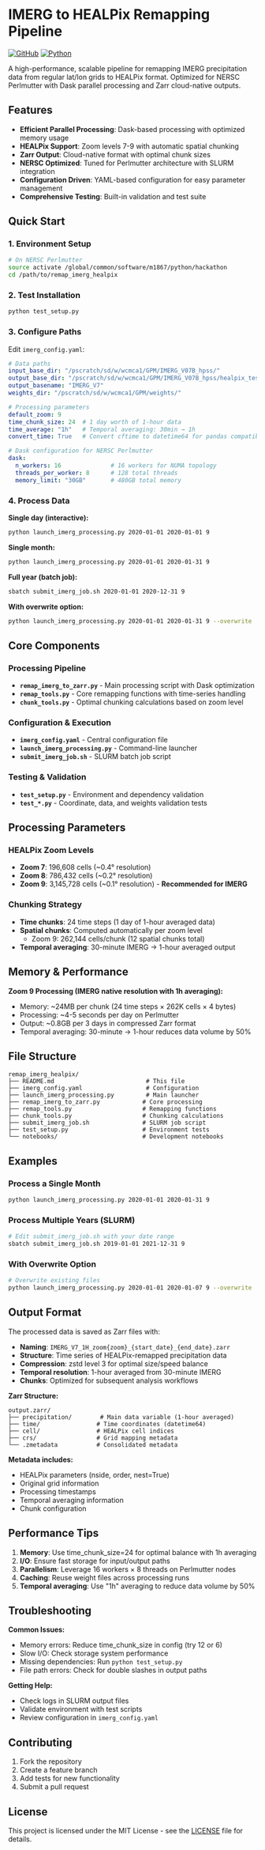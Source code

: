 # IMERG to HEALPix Remapping Pipeline

[![GitHub](https://img.shields.io/github/license/WACCEM/remap_imerg_healpix)](LICENSE)
[![Python](https://img.shields.io/badge/python-3.10+-blue.svg)](https://www.python.org/downloads/)

A high-performance, scalable pipeline for remapping IMERG precipitation data from regular lat/lon grids to HEALPix format. Optimized for NERSC Perlmutter with Dask parallel processing and Zarr cloud-native outputs.

## Features

- **Efficient Parallel Processing**: Dask-based processing with optimized memory usage
- **HEALPix Support**: Zoom levels 7-9 with automatic spatial chunking
- **Zarr Output**: Cloud-native format with optimal chunk sizes
- **NERSC Optimized**: Tuned for Perlmutter architecture with SLURM integration
- **Configuration Driven**: YAML-based configuration for easy parameter management
- **Comprehensive Testing**: Built-in validation and test suite

## Quick Start

### 1. Environment Setup
```bash
# On NERSC Perlmutter
source activate /global/common/software/m1867/python/hackathon
cd /path/to/remap_imerg_healpix
```

### 2. Test Installation
```bash
python test_setup.py
```

### 3. Configure Paths
Edit `imerg_config.yaml`:
```yaml
# Data paths
input_base_dir: "/pscratch/sd/w/wcmca1/GPM/IMERG_V07B_hpss/"
output_base_dir: "/pscratch/sd/w/wcmca1/GPM/IMERG_V07B_hpss/healpix_test/"
output_basename: "IMERG_V7"
weights_dir: "/pscratch/sd/w/wcmca1/GPM/weights/"

# Processing parameters
default_zoom: 9
time_chunk_size: 24  # 1 day worth of 1-hour data
time_average: "1h"   # Temporal averaging: 30min → 1h
convert_time: True   # Convert cftime to datetime64 for pandas compatibility

# Dask configuration for NERSC Perlmutter
dask:
  n_workers: 16              # 16 workers for NUMA topology
  threads_per_worker: 8      # 128 total threads
  memory_limit: "30GB"       # 480GB total memory
```

### 4. Process Data

**Single day (interactive):**
```bash
python launch_imerg_processing.py 2020-01-01 2020-01-01 9
```

**Single month:**
```bash
python launch_imerg_processing.py 2020-01-01 2020-01-31 9
```

**Full year (batch job):**
```bash
sbatch submit_imerg_job.sh 2020-01-01 2020-12-31 9
```

**With overwrite option:**
```bash
python launch_imerg_processing.py 2020-01-01 2020-01-31 9 --overwrite
```

## Core Components

### Processing Pipeline
- **`remap_imerg_to_zarr.py`** - Main processing script with Dask optimization
- **`remap_tools.py`** - Core remapping functions with time-series handling
- **`chunk_tools.py`** - Optimal chunking calculations based on zoom level

### Configuration & Execution
- **`imerg_config.yaml`** - Central configuration file
- **`launch_imerg_processing.py`** - Command-line launcher
- **`submit_imerg_job.sh`** - SLURM batch job script

### Testing & Validation
- **`test_setup.py`** - Environment and dependency validation
- **`test_*.py`** - Coordinate, data, and weights validation tests

## Processing Parameters

### HEALPix Zoom Levels
- **Zoom 7**: 196,608 cells (~0.4° resolution)
- **Zoom 8**: 786,432 cells (~0.2° resolution) 
- **Zoom 9**: 3,145,728 cells (~0.1° resolution) - **Recommended for IMERG**

### Chunking Strategy
- **Time chunks**: 24 time steps (1 day of 1-hour averaged data)
- **Spatial chunks**: Computed automatically per zoom level
  - Zoom 9: 262,144 cells/chunk (12 spatial chunks total)
- **Temporal averaging**: 30-minute IMERG → 1-hour averaged output

## Memory & Performance

**Zoom 9 Processing (IMERG native resolution with 1h averaging):**
- Memory: ~24MB per chunk (24 time steps × 262K cells × 4 bytes)
- Processing: ~4-5 seconds per day on Perlmutter
- Output: ~0.8GB per 3 days in compressed Zarr format
- Temporal averaging: 30-minute → 1-hour reduces data volume by 50%

## File Structure

```
remap_imerg_healpix/
├── README.md                          # This file
├── imerg_config.yaml                  # Configuration
├── launch_imerg_processing.py         # Main launcher
├── remap_imerg_to_zarr.py            # Core processing
├── remap_tools.py                    # Remapping functions
├── chunk_tools.py                    # Chunking calculations
├── submit_imerg_job.sh               # SLURM job script
├── test_setup.py                     # Environment tests
└── notebooks/                        # Development notebooks
```

## Examples

### Process a Single Month
```bash
python launch_imerg_processing.py 2020-01-01 2020-01-31 9
```

### Process Multiple Years (SLURM)
```bash
# Edit submit_imerg_job.sh with your date range
sbatch submit_imerg_job.sh 2019-01-01 2021-12-31 9
```

### With Overwrite Option
```bash
# Overwrite existing files
python launch_imerg_processing.py 2020-01-01 2020-01-07 9 --overwrite
```

## Output Format

The processed data is saved as Zarr files with:
- **Naming**: `IMERG_V7_1H_zoom{zoom}_{start_date}_{end_date}.zarr`
- **Structure**: Time series of HEALPix-remapped precipitation data
- **Compression**: zstd level 3 for optimal size/speed balance
- **Temporal resolution**: 1-hour averaged from 30-minute IMERG
- **Chunks**: Optimized for subsequent analysis workflows

**Zarr Structure:**
```
output.zarr/
├── precipitation/        # Main data variable (1-hour averaged)
├── time/                # Time coordinates (datetime64)
├── cell/                # HEALPix cell indices
├── crs/                 # Grid mapping metadata
└── .zmetadata           # Consolidated metadata
```

**Metadata includes:**
- HEALPix parameters (nside, order, nest=True)
- Original grid information
- Processing timestamps
- Temporal averaging information
- Chunk configuration

## Performance Tips

1. **Memory**: Use time_chunk_size=24 for optimal balance with 1h averaging
2. **I/O**: Ensure fast storage for input/output paths
3. **Parallelism**: Leverage 16 workers × 8 threads on Perlmutter nodes
4. **Caching**: Reuse weight files across processing runs
5. **Temporal averaging**: Use "1h" averaging to reduce data volume by 50%

## Troubleshooting

**Common Issues:**
- Memory errors: Reduce time_chunk_size in config (try 12 or 6)
- Slow I/O: Check storage system performance
- Missing dependencies: Run `python test_setup.py`
- File path errors: Check for double slashes in output paths

**Getting Help:**
- Check logs in SLURM output files
- Validate environment with test scripts
- Review configuration in `imerg_config.yaml`

## Contributing

1. Fork the repository
2. Create a feature branch
3. Add tests for new functionality
4. Submit a pull request

## License

This project is licensed under the MIT License - see the [LICENSE](LICENSE) file for details.
